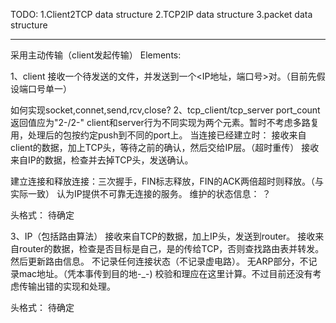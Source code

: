 TODO:
1.Client2TCP data structure
2.TCP2IP data structure
3.packet data structure


---------------------------------------------------------------

采用主动传输（client发起传输）
Elements:

1、client
接收一个待发送的文件，并发送到一个<IP地址，端口号>对。（目前先假设端口号单一）

如何实现socket,connet,send,rcv,close?
2、tcp_client/tcp_server
port_count返回值应为"2-/2-"
client和server行为不同实现为两个元素。暂时不考虑多路复用，处理后的包按约定push到不同的port上。
当连接已经建立时：
接收来自client的数据，加上TCP头，等待之前的确认，然后交给IP层。（超时重传）
接收来自IP的数据，检查并去掉TCP头，发送确认。

建立连接和释放连接：三次握手，FIN标志释放，FIN的ACK两倍超时则释放。（与实际一致）
认为IP提供不可靠无连接的服务。
维护的状态信息：
？

头格式：
待确定

3、IP（包括路由算法）
接收来自TCP的数据，加上IP头，发送到router。
接收来自router的数据，检查是否目标是自己，是的传给TCP，否则查找路由表并转发。然后更新路由信息。
不记录任何连接状态（不记录虚电路）。
无ARP部分，不记录mac地址。（凭本事传到目的地-_-)
校验和理应在这里计算。不过目前还没有考虑传输出错的实现和处理。

头格式：
待确定